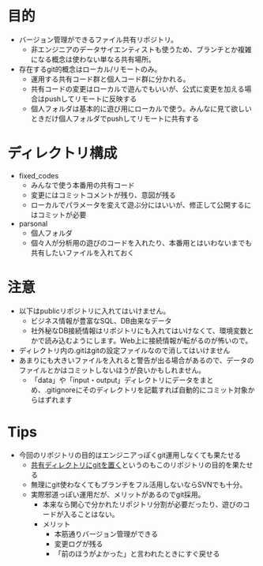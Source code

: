 # 目的
- バージョン管理ができるファイル共有リポジトリ。
    - 非エンジニアのデータサイエンティストも使うため、ブランチとか複雑になる概念は使わない単なる共有場所。
- 存在するgit的概念はローカル/リモートのみ。
    - 運用する共有コード群と個人コード群に分かれる。
    - 共有コードの変更はローカルで遊んでもいいが、公式に変更を加える場合はpushしてリモートに反映する
    - 個人フォルダは基本的に遊び用にローカルで使う。みんなに見て欲しいときだけ個人フォルダでpushしてリモートに共有する

# ディレクトリ構成
- fixed_codes
    - みんなで使う本番用の共有コード
    - 変更にはコミットコメントが残り、意図が残る
    - ローカルでパラメータを変えて遊ぶ分にはいいが、修正して公開するにはコミットが必要
- parsonal
    - 個人フォルダ
    - 個々人が分析用の遊びのコードを入れたり、本番用とはいわないまでも共有したいファイルを入れておく
    
# 注意
- 以下はpublicリポジトリに入れてはいけません。
    - ビジネス情報が豊富なSQL、DB由来なデータ
    - 社外秘なDB接続情報はリポジトリにも入れてはいけなくて、環境変数とかで読み込むようにします。Web上に接続情報が転がるのが怖いので。
- ディレクトリ内の.gitはgitの設定ファイルなので消してはいけません
- あまりにも大きいファイルを入れると警告が出る場合があるので、データのファイルとかはコミットしないほうが良いかもしれません。
    - 「data」や「input・output」ディレクトリにデータをまとめ、.gitignoreにそのディレクトリを記載すれば自動的にコミット対象からはずれます
    
# Tips
- 今回のリポジトリの目的はエンジニアっぽくgit運用しなくても果たせる
    - [共有ディレクトリにgitを置く](https://ce7am7.netlify.com/2017/12/08/setup-git-public-dir/)というのもこのリポジトリの目的を果たせる
    - 無理にgit使わなくてもブランチをフル活用しないならSVNでも十分。
    - 実際邪道っぽい運用だが、メリットがあるのでgit採用。
        - 本来なら関心で分かれたリポジトリ分割が必要だったり、遊びのコードが入ることはない。
        - メリット
            - 本筋通りバージョン管理ができる
            - 変更ログが残る
            - 「前のほうがよかった」と言われたときにすぐ戻せる